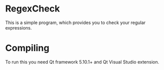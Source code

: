 # RegexCheck
This is a simple program, which provides you to check your regular expressions.

# Compiling
To run this you need Qt framework 5.10.1+ and Qt Visual Studio extension.
